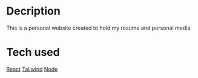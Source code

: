 # Decription
This is a personal website created to hold my resume and personal media.

# Tech used
[React](https://reactjs.org/)
[Tailwind](https://tailwindcss.com/)
[Node](https://nodejs.org/)
